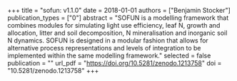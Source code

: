 +++
title = "sofun: v1.1.0"
date = 2018-01-01
authors = ["Benjamin Stocker"]
publication_types = ["0"]
abstract = "SOFUN is a modelling framework that combines modules for simulating light use efficiency, leaf N, growth and allocation, litter and soil decomposition, N mineralisation and inorganic soil N dynamics. SOFUN is designed in a modular fashion that allows for alternative process representations and levels of integration to be implemented within the same modelling framework."
selected = false
publication = ""
url_pdf = "https://doi.org/10.5281/zenodo.1213758"
doi = "10.5281/zenodo.1213758"
+++

